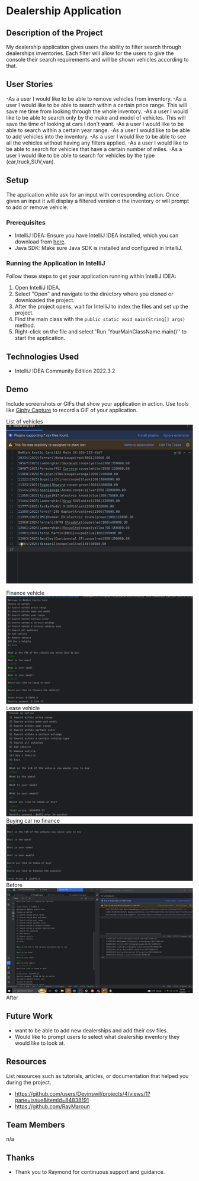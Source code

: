# Dealership Application

## Description of the Project

My dealership application gives users the ability to filter search through dealerships inventories. Each filter will allow for the users to give the console their search requirements and will be shown vehicles according to that.



## User Stories

-As a user I would like to be able to remove vehicles from inventory.
-As a user I would like to be able to search within a certain price range. This will save me time from looking through the whole inventory.
-As a user I would like to be able to search only by the make and model of vehicles. This will save the time of looking at cars I don't want.
-As a user I would like to be able to search within a certain year range.
-As a user I would like to be able to add vehicles into the inventory.
-As a user I would like to be able to see all the vehicles without having any filters applied.
-As a user I would like to be able to search for vehicles that have a certain number of miles.
-As a user I would like to be able to search for vehicles by the type (car,truck,SUV,van).

## Setup

The application while ask for an input with corresponding action. Once given an input it will display a filtered version o the inventory or will prompt to add or remove vehicle.

### Prerequisites

- IntelliJ IDEA: Ensure you have IntelliJ IDEA installed, which you can download from [here](https://www.jetbrains.com/idea/download/).
- Java SDK: Make sure Java SDK is installed and configured in IntelliJ.

### Running the Application in IntelliJ

Follow these steps to get your application running within IntelliJ IDEA:

1. Open IntelliJ IDEA.
2. Select "Open" and navigate to the directory where you cloned or downloaded the project.
3. After the project opens, wait for IntelliJ to index the files and set up the project.
4. Find the main class with the `public static void main(String[] args)` method.
5. Right-click on the file and select 'Run 'YourMainClassName.main()'' to start the application.

## Technologies Used

- IntelliJ IDEA Community Edition 2022.3.2

## Demo

Include screenshots or GIFs that show your application in action. Use tools like [Giphy Capture](https://giphy.com/apps/giphycapture) to record a GIF of your application.

List of vehicles ![img.png](img.png)

Finance vehicle ![img_1.png](img_1.png)
Lease vehicle ![img_2.png](img_2.png)
Buying car no finance ![img_3.png](img_3.png)
Before ![img_4.png](img_4.png)
After


## Future Work

- want to be able to add new dealerships and add their csv files.
- Would like to prompt users to select what dealership inventory they would like to look at.


## Resources

List resources such as tutorials, articles, or documentation that helped you during the project.

- https://github.com/users/Devinswil/projects/4/views/1?pane=issue&itemId=84838191
- https://github.com/RayMaroun

## Team Members

n/a

## Thanks



- Thank you to Raymond for continuous support and guidance.
